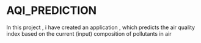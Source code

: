 # AQI_PREDICTION
In this project , i have created an application , which predicts the air quality index based on the current (input) composition of pollutants in air
